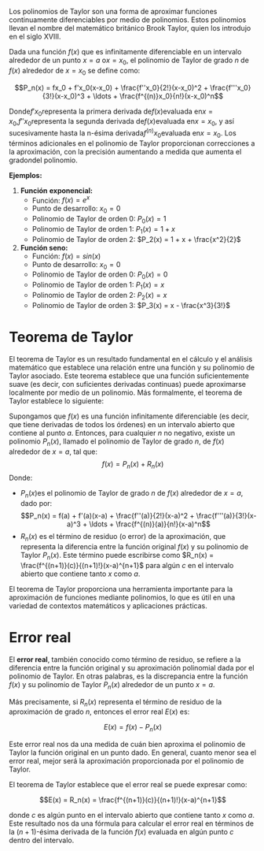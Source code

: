Los polinomios de Taylor son una forma de aproximar funciones continuamente diferenciables por medio de polinomios. Estos polinomios llevan el nombre del matemático británico Brook Taylor, quien los introdujo en el siglo XVIII. 

Dada una función $f(x)$ que es infinitamente diferenciable en un intervalo alrededor de un punto $x = a$ o$x=x_0$, el polinomio de Taylor de grado $n$ de $f(x)$ alrededor de $x = x_0$ se define como:

$$P_n(x) = fx_0 + f'x_0(x-x_0) + \frac{f''x_0}{2!}(x-x_0)^2 + \frac{f'''x_0}{3!}(x-x_0)^3 + \ldots + \frac{f^{(n)}x_0}{n!}(x-x_0)^n$$

Donde$f'x_0$representa la primera derivada de$f(x)$evaluada en$x = x_0$,$f''x_0$representa la segunda derivada de$f(x)$evaluada en$x = x_0$, y así sucesivamente hasta la n-ésima derivada$f^{(n)}x_0$evaluada en$x = x_0$. Los términos adicionales en el polinomio de Taylor proporcionan correcciones a la aproximación, con la precisión aumentando a medida que aumenta el grado$n$del polinomio.

**Ejemplos:**
1. **Función** **exponencial:**
	- Función: $f(x) = e^x$
	- Punto de desarrollo: $x_0 = 0$
	- Polinomio de Taylor de orden 0: $P_0(x) = 1$
	- Polinomio de Taylor de orden 1: $P_1(x) = 1 + x$
	- Polinomio de Taylor de orden 2: $P_2(x) = 1 + x + \frac{x^2}{2}$
1. **Función seno:**
	- Función: $f(x) = sin(x)$
	- Punto de desarrollo: $x_0 = 0$
	- Polinomio de Taylor de orden 0: $P_0(x) = 0$
	- Polinomio de Taylor de orden 1: $P_1(x) = x$
	- Polinomio de Taylor de orden 2: $P_2(x) = x$
	- Polinomio de Taylor de orden 3: $P_3(x) = x - \frac{x^3}{3!}$

# Teorema de Taylor
El teorema de Taylor es un resultado fundamental en el cálculo y el análisis matemático que establece una relación entre una función y su polinomio de Taylor asociado. Este teorema establece que una función suficientemente suave (es decir, con suficientes derivadas continuas) puede aproximarse localmente por medio de un polinomio. Más formalmente, el teorema de Taylor establece lo siguiente:

Supongamos que $f(x)$ es una función infinitamente diferenciable (es decir, que tiene derivadas de todos los órdenes) en un intervalo abierto que contiene al punto $a$. Entonces, para cualquier $n$ no negativo, existe un polinomio $P_n(x)$, llamado el polinomio de Taylor de grado $n$, de $f(x)$ alrededor de $x = a$, tal que:
$$f(x) = P_n(x) + R_n(x)$$
Donde:

- $P_n(x)$es el polinomio de Taylor de grado $n$ de $f(x)$ alrededor de $x = a$, dado por:
$$P_n(x) = f(a) + f'(a)(x-a) + \frac{f''(a)}{2!}(x-a)^2 + \frac{f'''(a)}{3!}(x-a)^3 + \ldots + \frac{f^{(n)}(a)}{n!}(x-a)^n$$
- $R_n(x)$ es el término de residuo (o error) de la aproximación, que representa la diferencia entre la función original $f(x)$ y su polinomio de Taylor $P_n(x)$. Este término puede escribirse como $R_n(x) = \frac{f^{(n+1)}(c)}{(n+1)!}(x-a)^{n+1}$ para algún $c$ en el intervalo abierto que contiene tanto $x$ como $a$.

El teorema de Taylor proporciona una herramienta importante para la aproximación de funciones mediante polinomios, lo que es útil en una variedad de contextos matemáticos y aplicaciones prácticas.

# Error real
El **error real**, también conocido como término de residuo, se refiere a la diferencia entre la función original y su aproximación polinomial dada por el polinomio de Taylor. En otras palabras, es la discrepancia entre la función $f(x)$ y su polinomio de Taylor $P_n(x)$ alrededor de un punto $x = a$.

Más precisamente, si $R_n(x)$ representa el término de residuo de la aproximación de grado $n$, entonces el error real $E(x)$ es:

$$E(x) = f(x) - P_n(x)$$

Este error real nos da una medida de cuán bien aproxima el polinomio de Taylor la función original en un punto dado. En general, cuanto menor sea el error real, mejor será la aproximación proporcionada por el polinomio de Taylor.

El teorema de Taylor establece que el error real se puede expresar como:

$$E(x) = R_n(x) = \frac{f^{(n+1)}(c)}{(n+1)!}(x-a)^{n+1}$$

donde $c$ es algún punto en el intervalo abierto que contiene tanto $x$ como $a$. Este resultado nos da una fórmula para calcular el error real en términos de la $(n+1)$-ésima derivada de la función $f(x)$ evaluada en algún punto $c$ dentro del intervalo.



